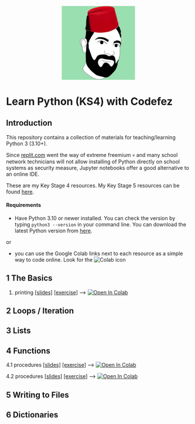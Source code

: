 <p align="center">
  <img width="200" src="notion_avatar2.png" alt="logo"/>
</p>

# Learn Python (KS4) with Codefez

## Introduction

This repository contains a collection of materials for teaching/learning Python 3 (3.10+). 

Since [replit.com](https://replit.com) went the way of extreme freemium 💀 and many school network technicians will not allow installing of Python directly on school systems as security measure, Jupyter notebooks offer a good alternative to an online IDE.

These are my Key Stage 4 resources. My Key Stage 5 resources can be found [here](https://github.com/BethsGrammar/learn-python3). 

#### Requirements
* Have Python 3.10 or newer installed. You can check the version by typing `python3 --version` in your command line. You can download the latest Python version from [here](https://www.python.org/downloads/). 
  
or 
  

* you can use the Google Colab links next to each resource as a simple way to code online. Look for the ![Colab](https://colab.research.google.com/assets/colab-badge.svg) icon


## 1 The Basics
1. printing [[slides]](https://docs.google.com/presentation/d/1IigjT8F3cwtTJ1J2rqnYMuR7anbVL9KfzerLczf3dYU/edit?usp=sharing) [[exercise]](http://nbviewer.jupyter.org/github/BethsGrammar/learn-python-ks4/blob/main/notebooks/exercises/01_01_printing.ipynb) --> <a href="https://colab.research.google.com/github/BethsGrammar/learn-python-ks4/blob/main/notebooks/exercises/01_01_printing.ipynb"><img src="https://colab.research.google.com/assets/colab-badge.svg" alt="Open In Colab"></a>

## 2 Loops / Iteration

## 3 Lists

## 4 Functions
4.1 procedures [[slides]](https://docs.google.com/presentation/d/1DTZL61JafKg9uRise3DPeOZ3sZV0UWF6aG74Jnm7Vaw/edit?usp=sharing) [[exercise]](http://nbviewer.jupyter.org/github/BethsGrammar/learn-python-ks4/blob/main/notebooks/4_functions/04_1_functions.ipynb) --> <a href="https://colab.research.google.com/github/BethsGrammar/learn-python-ks4/blob/main/notebooks/4_functions/04_1_functions.ipynb" target="_blank"><img src="https://colab.research.google.com/assets/colab-badge.svg" alt="Open In Colab"></a>

4.2 procedures [[slides]](https://docs.google.com/presentation/d/1glbg4RonT5aeIDsVayoxBftrYlrIkJ9S1Wlh8SCRXX8/edit?usp=sharing) [[exercise]](http://nbviewer.jupyter.org/github/BethsGrammar/learn-python-ks4/blob/main/notebooks/4_functions/04_2_functions.ipynb) --> <a href="https://colab.research.google.com/github/BethsGrammar/learn-python-ks4/blob/main/notebooks/4_functions/04_2_functions.ipynb" target="_blank"><img src="https://colab.research.google.com/assets/colab-badge.svg" alt="Open In Colab"></a>

## 5 Writing to Files

## 6 Dictionaries